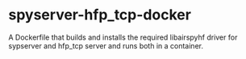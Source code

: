 # spyserver-hfp_tcp-docker
A Dockerfile that builds and installs the required libairspyhf driver for sypserver and hfp_tcp server and runs both in a container.
